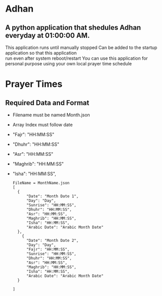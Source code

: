# Adhan


## A python application that shedules Adhan <br/> everyday at 01:00:00 AM.

This application runs until manually stopped
Can be added to the startup application so that this application <br/> run even after system reboot/restart
You can use this application for personal purpose using your own local prayer time schedule




# Prayer Times

## Required Data and Format
- Filename must be named Month.json
- Array Index must follow date
- "Fajr": "HH:MM:SS"
- "Dhuhr": "HH:MM:SS"
- "Asr": "HH:MM:SS"
- "Maghrib": "HH:MM:SS"
- "Isha": "HH:MM:SS",


      FileName = MonthName.json
      [
        {
            "Date": "Month Date 1",
            "Day": "Day",
            "Sunrise": "HH:MM:SS",
            "Dhuhr": "HH:MM:SS",
            "Asr": "HH:MM:SS",
            "Maghrib": "HH:MM:SS",
            "Isha": "HH:MM:SS",
            "Arabic Date": "Arabic Month Date"
        },
          {
            "Date": "Month Date 2",
            "Day": "Day",
            "Fajr": "HH:MM:SS",
            "Sunrise": "HH:MM:SS",
            "Dhuhr": "HH:MM:SS",
            "Asr": "HH:MM:SS",
            "Maghrib": "HH:MM:SS",
            "Isha": "HH:MM:SS",
            "Arabic Date": "Arabic Month Date"
        }

      ]

